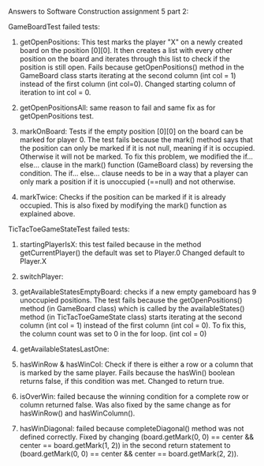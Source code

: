 Answers to Software Construction assignment 5 part 2:

GameBoardTest failed tests:

1. getOpenPositions: This test marks the player "X" on a newly created board on the position [0][0].
It then creates a list with every other position on the board and iterates through this list to check if the position is still open. 
Fails because getOpenPositions() method in the GameBoard class starts iterating at the second column (int col = 1) instead of the first column (int col=0). 
Changed starting column of iteration to int col = 0. 

2. getOpenPositionsAll: same reason to fail and same fix as for getOpenPositions test.

3. markOnBoard: Tests if the empty position [0][0] on the board can be marked for player 0. 
The test fails because the mark() method says that the position can only be marked if it is not null, meaning if it is occupied.
Otherwise it will not be marked. To fix this problem, we modified the if... else... clause in the mark() function (GameBoard class) by reversing the condition.
The if... else... clause needs to be in a way that a player can only mark a position if it is unoccupied (==null) and not otherwise.

4. markTwice: Checks if the position can be marked if it is already occupied. This is also fixed by modifying the mark() function as explained above.
 

TicTacToeGameStateTest failed tests:

1. startingPlayerIsX: this test failed because in the method getCurrentPlayer() the default was set to Player.0
Changed default to Player.X

2. switchPlayer:

3. getAvailableStatesEmptyBoard: checks if a new empty gameboard has 9 unoccupied positions. 
The test fails because the getOpenPositions() method (in GameBoard class) which is called by the availableStates() method (in TicTacToeGameState class) 
starts iterating at the second column (int col = 1) instead of the first column (int col = 0). To fix this, the column count was set to 0 in the for loop. (int col = 0)

4. getAvailableStatesLastOne:

5. hasWinRow & hasWinCol: Check if there is either a row or a column that is marked by the same player. Fails because the hasWin() boolean returns false, if this condition was met.
Changed to return true.

7. isOverWin: failed because the winning condition for a complete row or column returned false. Was also fixed by the same change as for hasWinRow() and hasWinColumn().

8. hasWinDiagonal: failed because completeDiagonal() method was not defined correctly. Fixed by changing (board.getMark(0, 0) == center && center == board.getMark(1, 2)) in the 
second return statement to (board.getMark(0, 0) == center && center == board.getMark(2, 2)).


